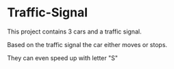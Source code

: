 # Traffic-Signal
This project contains 3 cars and a traffic signal.

Based on the traffic signal the car either moves or stops.

They can even speed up with letter "S"
